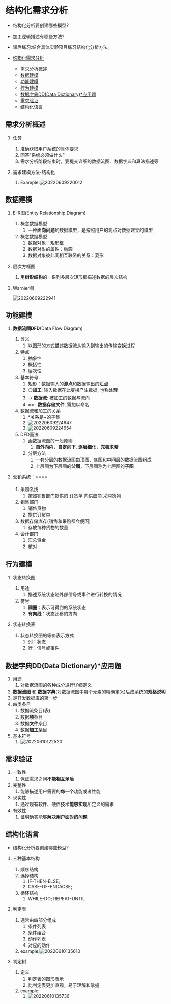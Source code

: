 # 结构化需求分析

- 结构化分析要创建哪些模型?
- 加工逻辑描述有哪些方法?
- 课后练习:结合具体实验项目练习结构化分析方法。

- [结构化需求分析](#结构化需求分析)
  - [需求分析概述](#需求分析概述)
  - [数据建模](#数据建模)
  - [功能建模](#功能建模)
  - [行为建模](#行为建模)
  - [数据字典DD(Data Dictionary)*应用题](#数据字典dddata-dictionary应用题)
  - [需求验证](#需求验证)
  - [结构化语言](#结构化语言)

## 需求分析概述

1. 任务
   1. 准确获取用户系统的具体要求
   2. 回答"系统必须做什么"
   3. 需求分析阶段结束时，要提交详细的数据流图、数据字典和算法描述等

2. 需求建模方法-结构化
   1. Example:![20220609220012](https://raw.githubusercontent.com/Logible/Image/main/note_image/20220609220012.png)

## 数据建模

1. E-R图(Entity Relationship Diagram)
   1. 概念数据模型
      1. 一种**面向问题**的数据模型，是按照用户的观点对数据建立的模型
   2. 概念数据模型
      1. 数据对象：矩形框
      2. 数据对象的属性：椭圆
      3. 数据对象彼此间相互联系的关系：菱形

2. 层次方框图
   1. 用**树形结构**的一系列多层次矩形框描述数据的层次结构

3. Warnier图

    ![20220609222941](https://raw.githubusercontent.com/Logible/Image/main/note_image/20220609222941.png)

## 功能建模

1. **数据流图DFD**(Data Flow Diagram)
   1. 含义
      1. 以图形的方式描述数据流从输入到输出的传输变换过程
   2. 特点
      1. 抽象性
      2. 概括性
      3. 层次性
   3. 基本符号
      1. 矩形：数据输入的**源点**和数据输出的**汇点**
      2. ⚪**加工**: 输入数据在此变换产生数据, 也称处理
      3. -> **数据流**: 被加工的数据与流向
      4. == : **数据存储文件**, 需加以命名
   4. 数据流和加工的关系
      1. *关系是+的子集
      2. ![20220609224647](https://raw.githubusercontent.com/Logible/Image/main/note_image/20220609224647.png)
      3. ![20220609224654](https://raw.githubusercontent.com/Logible/Image/main/note_image/20220609224654.png)
   5. DFD画法
      1. 画数据流图的一般原则
         1. **自外向内**，**自定向下**, **逐层细化**，**完善求精**
      2. 分层方法
         1. 一套分层的数据流图由顶图、底图和中间层的数据流图组成
         2. 上层图为下层图的**父图**，下层图称为上层图的**子图**

2. 营销系统：⭐⭐⭐⭐
   1. 采购系统
      1. 按照销售部门提供的 订货单 向供应商 采购货物
   2. 销售部门
      1. 销售货物
      2. 提供订货单
   3. 数据存储库存(销售和采购都会便函)
      1. 存放每种货物的数量
   4. 会计部门
      1. 汇总资金
      2. 核对

## 行为建模

1. 状态转换图
   1. 用途
      1. 描述系统状态随外部信号或事件进行转换的情况
   2. 符号
      1. **圆圈**：表示可得到的系统状态
      2. **有向线**：状态迁移的方向

2. 状态转换表
   1. 状态转换图的等价表示方式
      1. 列：状态
      2. 行：信号或事件

## 数据字典DD(Data Dictionary)*应用题

1. 用途
   1. 对数据流图的各种成分进行详细定义
2. **数据流图** 和 **数据字典**(对数据流图中每个元素的精确定义)后成系统的**规格说明**
3. 是开发数据库的第一步
4. 四类条目
   1. 数据流条目(表)
   2. 数据**项**条目
   3. 数据**文件**条目
   4. 数据**加工**条目
5. 基本符号
   1. ![20220610122520](https://raw.githubusercontent.com/Logible/Image/main/note_image/20220610122520.png)

## 需求验证

1. 一致性
   1. 保证需求之间**不能相互矛盾**
2. 完整性
   1. 能够描述用户需要的**每一个**功能或者性能
3. 现实性
   1. 通过现有软件、硬件技术**能够实现**所定义的需求
4. 有效性
   1. 证明确实能够**解决用户面对的问题**

## 结构化语言

- 结构化分析要创建哪些模型?

1. 三种基本结构
   1. 顺序结构
   2. 选择结构
      1. IF-THEN-ELSE;
      2. CASE-OF-ENDACSE;
   3. 循环结构
      1. WHILE-DO; REPEAT-UNTIL

2. 判定表
   1. 通常由四部分组成
      1. 条件列表
      2. 条件组合
      3. 动作列表
      4. 对应的动作
   2. example:![20220610135610](https://raw.githubusercontent.com/Logible/Image/main/note_image/20220610135610.png)

3. 判定树
   1. 定义
      1. 判定表的图形表示
      2. 比判定表更加直观，易于理解和掌握
   2. example:
      1. ![20220610135736](https://raw.githubusercontent.com/Logible/Image/main/note_image/20220610135736.png)
